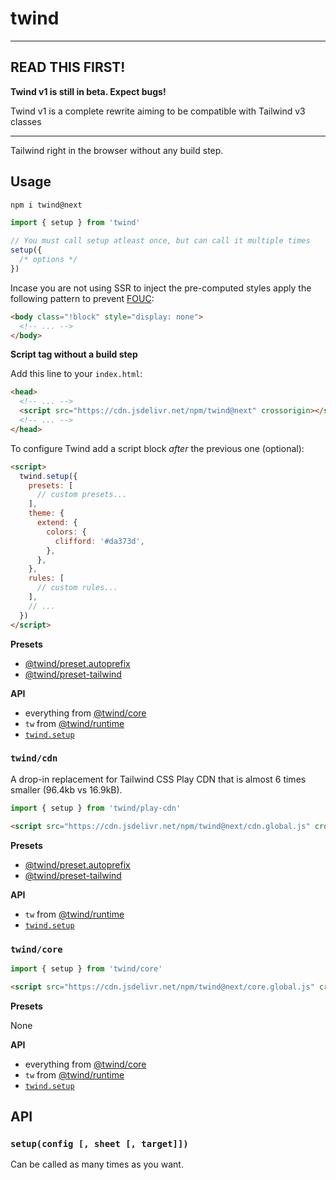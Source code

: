 # twind

---

## READ THIS FIRST!

**Twind v1 is still in beta. Expect bugs!**

Twind v1 is a complete rewrite aiming to be compatible with Tailwind v3 classes

---

Tailwind right in the browser without any build step.

## Usage

```sh
npm i twind@next
```

```js
import { setup } from 'twind'

// You must call setup atleast once, but can call it multiple times
setup({
  /* options */
})
```

Incase you are not using SSR to inject the pre-computed styles apply the following pattern to prevent [FOUC](https://en.wikipedia.org/wiki/Flash_of_unstyled_content):

```html
<body class="!block" style="display: none">
  <!-- ... -->
</body>
```

**Script tag without a build step**

Add this line to your `index.html`:

```html
<head>
  <!-- ... -->
  <script src="https://cdn.jsdelivr.net/npm/twind@next" crossorigin></script>
  <!-- ... -->
</head>
```

To configure Twind add a script block _after_ the previous one (optional):

```html
<script>
  twind.setup({
    presets: [
      // custom presets...
    ],
    theme: {
      extend: {
        colors: {
          clifford: '#da373d',
        },
      },
    },
    rules: [
      // custom rules...
    ],
    // ...
  })
</script>
```

**Presets**

- [@twind/preset.autoprefix](https://www.npmjs.com/package/@twind/preset-autoprefix)
- [@twind/preset-tailwind](https://www.npmjs.com/package/@twind/preset-tailwind)

**API**

- everything from [@twind/core](https://www.npmjs.com/package/@twind/core#api)
- `tw` from [@twind/runtime](https://www.npmjs.com/package/@twind/runtime#tw)
- [`twind.setup`](#setupconfig--sheet--target)

### `twind/cdn`

A drop-in replacement for Tailwind CSS Play CDN that is almost 6 times smaller (96.4kb vs 16.9kB).

```js
import { setup } from 'twind/play-cdn'
```

```html
<script src="https://cdn.jsdelivr.net/npm/twind@next/cdn.global.js" crossorigin></script>
```

**Presets**

- [@twind/preset.autoprefix](https://www.npmjs.com/package/@twind/preset-autoprefix)
- [@twind/preset-tailwind](https://www.npmjs.com/package/@twind/preset-tailwind)

**API**

- `tw` from [@twind/runtime](https://www.npmjs.com/package/@twind/runtime#tw)
- [`twind.setup`](#setupconfig--sheet--target)

### `twind/core`

```js
import { setup } from 'twind/core'
```

```html
<script src="https://cdn.jsdelivr.net/npm/twind@next/core.global.js" crossorigin></script>
```

**Presets**

None

**API**

- everything from [@twind/core](https://www.npmjs.com/package/@twind/core#api)
- `tw` from [@twind/runtime](https://www.npmjs.com/package/@twind/runtime#tw)
- [`twind.setup`](#setupconfig--sheet--target)

## API

### `setup(config [, sheet [, target]])`

Can be called as many times as you want.
